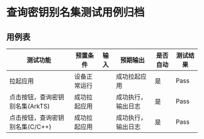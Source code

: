 # 查询密钥别名集测试用例归档

## 用例表

| 测试功能                        | 预置条件     | 输入 | 预期输出           | 是否自动 | 测试结果 |
| ------------------------------- | ------------ | ---- | ------------------ | -------- | -------- |
| 拉起应用                        | 设备正常运行 |      | 成功拉起应用       | 是       | Pass     |
| 点击按钮，查询密钥别名集(ArkTS) | 成功拉起应用 |      | 成功执行，输出日志 | 是       | Pass     |
| 点击按钮，查询密钥别名集(C/C++) | 成功拉起应用 |      | 成功执行，输出日志 | 是       | Pass     |
